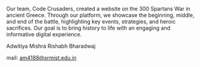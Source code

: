 Our team, Code Crusaders, created a website on the 300 Spartans War in ancient Greece. Through our platform, we showcase the beginning, middle, and end of the battle, highlighting key events, strategies, and heroic sacrifices. Our goal is to bring history to life with an engaging and informative digital experience.


Adwitiya Mishra
Rishabh Bharadwaj


mail: am4188@srmist.edu.in
